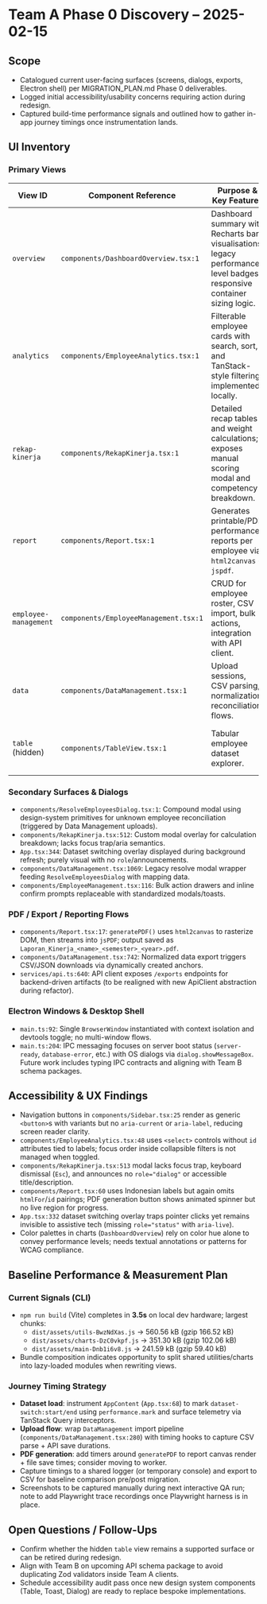 # Team A Phase 0 Discovery – 2025-02-15

## Scope
- Catalogued current user-facing surfaces (screens, dialogs, exports, Electron shell) per MIGRATION_PLAN.md Phase 0 deliverables.
- Logged initial accessibility/usability concerns requiring action during redesign.
- Captured build-time performance signals and outlined how to gather in-app journey timings once instrumentation lands.

## UI Inventory

### Primary Views
| View ID            | Component Reference | Purpose & Key Features | Primary Data Dependencies | Notes |
|--------------------|---------------------|------------------------|---------------------------|-------|
| `overview`         | `components/DashboardOverview.tsx:1` | Dashboard summary with Recharts bar visualisations, legacy performance level badges, responsive container sizing logic. | `Employee[]`, organizational mapping hash | High LOC (550+) with bespoke layout utilities; relies on `utils/useResizeObserver` for layout and has duplicated performance tier metadata alongside `constants/ui` definitions. |
| `analytics`        | `components/EmployeeAnalytics.tsx:1` | Filterable employee cards with search, sort, and TanStack-style filtering implemented locally. | `Employee[]` | Native `<select>` elements rendered without label associations (`id`/`htmlFor`), and conditional filter panel lacks focus management. |
| `rekap-kinerja`    | `components/RekapKinerja.tsx:1` | Detailed recap tables and weight calculations; exposes manual scoring modal and competency breakdown. | `Employee[]`, derived recap metrics | Contains bespoke fixed-position modal overlay (no design-system usage) and large in-component calculation helpers; candidate for hook extraction. |
| `report`           | `components/Report.tsx:1` | Generates printable/PDF performance reports per employee via `html2canvas` + `jspdf`. | `Employee[]` | Blocks UI during PDF generation; UI controls mix Indonesian labels with unbound form fields. |
| `employee-management` | `components/EmployeeManagement.tsx:1` | CRUD for employee roster, CSV import, bulk actions, integration with API client. | `api.getAllEmployees`, manual refresh callback | Relies on imperative `window.confirm` prompts and inline state; utilities for sorting/filtering embedded in component. |
| `data`             | `components/DataManagement.tsx:1` | Upload sessions, CSV parsing, normalization, reconciliation flows. | `Employee[]`, `UploadSession`, manual mapping state | Still hosts legacy parsing logic and bespoke modal state (`resolveModal`), though large portions already extracted to hooks. |
| `table` (hidden)   | `components/TableView.tsx:1` | Tabular employee dataset explorer. | `Employee[]` | Not exposed in sidebar navigation but routable; styling relies on Tailwind tables without sticky headers. |

### Secondary Surfaces & Dialogs
- `components/ResolveEmployeesDialog.tsx:1`: Compound modal using design-system primitives for unknown employee reconciliation (triggered by Data Management uploads).
- `components/RekapKinerja.tsx:512`: Custom modal overlay for calculation breakdown; lacks focus trap/aria semantics.
- `App.tsx:344`: Dataset switching overlay displayed during background refresh; purely visual with no `role`/announcements.
- `components/DataManagement.tsx:1069`: Legacy resolve modal wrapper feeding `ResolveEmployeesDialog` with mapping data.
- `components/EmployeeManagement.tsx:116`: Bulk action drawers and inline confirm prompts replaceable with standardized modals/toasts.

### PDF / Export / Reporting Flows
- `components/Report.tsx:17`: `generatePDF()` uses `html2canvas` to rasterize DOM, then streams into `jsPDF`; output saved as `Laporan_Kinerja_<name>_<semester>_<year>.pdf`.
- `components/DataManagement.tsx:742`: Normalized data export triggers CSV/JSON downloads via dynamically created anchors.
- `services/api.ts:640`: API client exposes `/exports` endpoints for backend-driven artifacts (to be realigned with new ApiClient abstraction during refactor).

### Electron Windows & Desktop Shell
- `main.ts:92`: Single `BrowserWindow` instantiated with context isolation and devtools toggle; no multi-window flows.
- `main.ts:204`: IPC messaging focuses on server boot status (`server-ready`, `database-error`, etc.) with OS dialogs via `dialog.showMessageBox`. Future work includes typing IPC contracts and aligning with Team B schema packages.

## Accessibility & UX Findings
- Navigation buttons in `components/Sidebar.tsx:25` render as generic `<button>`s with variants but no `aria-current` or `aria-label`, reducing screen reader clarity.
- `components/EmployeeAnalytics.tsx:48` uses `<select>` controls without `id` attributes tied to labels; focus order inside collapsible filters is not managed when toggled.
- `components/RekapKinerja.tsx:513` modal lacks focus trap, keyboard dismissal (`Esc`), and announces no `role="dialog"` or accessible title/description.
- `components/Report.tsx:60` uses Indonesian labels but again omits `htmlFor`/`id` pairings; PDF generation button shows animated spinner but no live region for progress.
- `App.tsx:332` dataset switching overlay traps pointer clicks yet remains invisible to assistive tech (missing `role="status"` with `aria-live`).
- Color palettes in charts (`DashboardOverview`) rely on color hue alone to convey performance levels; needs textual annotations or patterns for WCAG compliance.

## Baseline Performance & Measurement Plan

### Current Signals (CLI)
- `npm run build` (Vite) completes in **3.5s** on local dev hardware; largest chunks:
  - `dist/assets/utils-BwzNdXas.js` → 560.56 kB (gzip 166.52 kB)
  - `dist/assets/charts-DzC0vkpf.js` → 351.30 kB (gzip 102.06 kB)
  - `dist/assets/main-Dnb1i6v8.js` → 241.59 kB (gzip 59.40 kB)
- Bundle composition indicates opportunity to split shared utilities/charts into lazy-loaded modules when rewriting views.

### Journey Timing Strategy
- **Dataset load**: instrument `AppContent` (`App.tsx:68`) to mark `dataset-switch:start/end` using `performance.mark` and surface telemetry via TanStack Query interceptors.
- **Upload flow**: wrap `DataManagement` import pipeline (`components/DataManagement.tsx:280`) with timing hooks to capture CSV parse + API save durations.
- **PDF generation**: add timers around `generatePDF` to report canvas render + file save times; consider moving to worker.
- Capture timings to a shared logger (or temporary console) and export to CSV for baseline comparison pre/post migration.
- Screenshots to be captured manually during next interactive QA run; note to add Playwright trace recordings once Playwright harness is in place.

## Open Questions / Follow-Ups
- Confirm whether the hidden `table` view remains a supported surface or can be retired during redesign.
- Align with Team B on upcoming API schema package to avoid duplicating Zod validators inside Team A clients.
- Schedule accessibility audit pass once new design system components (Table, Toast, Dialog) are ready to replace bespoke implementations.

